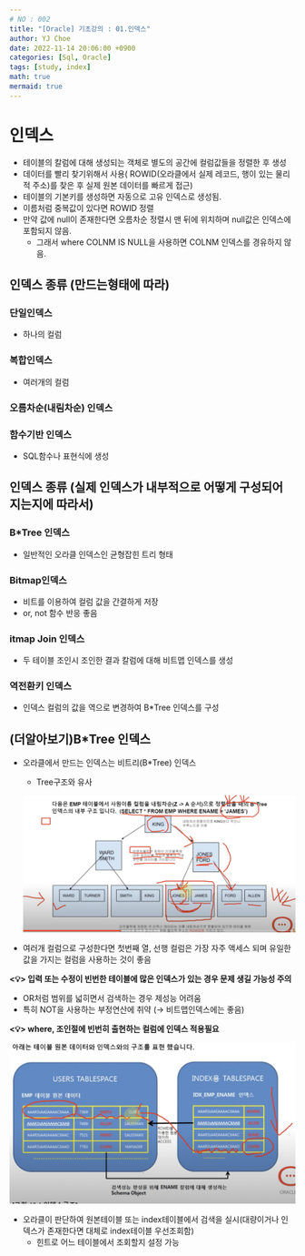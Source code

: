 ```yaml
---
# NO : 002
title: "[Oracle] 기초강의 : 01.인덱스"
author: YJ Choe
date: 2022-11-14 20:06:00 +0900
categories: [Sql, Oracle]
tags: [study, index]
math: true
mermaid: true
---
```


# 인덱스

- 테이블의 칼럼에 대해 생성되는 객체로 별도의 공간에 컬럼값들을 정렬한 후 생성
- 데이터를 빨리 찾기위해서 사용( ROWID(오라클에서 실제 레코드, 행이 있는 물리적 주소)를 찾은 후 실제 원본 데이터를 빠르게 접근)
- 테이블의 기본키를 생성하면 자동으로 고유 인덱스로 생성됨.
- 이름처럼 중복값이 있다면 ROWID 정렬
- 만약 값에 null이 존재한다면 오름차순 정렬시 맨 뒤에 위치하며 null값은 인덱스에 포함되지 않음.
    - 그래서 where COLNM IS NULL을 사용하면 COLNM 인덱스를 경유하지 않음.

## 인덱스 종류 (만드는형태에 따라)

### 단일인덱스
- 하나의 컬럼 
 
### 복합인덱스
- 여러개의 컬럼  

### 오름차순(내림차순) 인덱스

### 함수기반 인덱스
- SQL함수나 표현식에 생성  

## 인덱스 종류 (실제 인덱스가 내부적으로 어떻게 구성되어 지는지에 따라서)

### B*Tree 인덱스
- 일반적인 오라클 인덱스인 균형잡힌 트리 형태  

### Bitmap인덱스
- 비트를 이용하여 컬럼 값을 간결하게 저장  
- or, not 함수 반응 좋음  

### itmap Join 인덱스
- 두 테이블 조인시 조인한 결과 칼럼에 대해 비트맵 인덱스를 생성  

### 역전환키 인덱스
- 인덱스 컬럼의 값을 역으로 변경하여 B*Tree 인덱스를 구성  

## (더알아보기)B*Tree 인덱스

- 오라클에서 만드는 인덱스는 비트리(B*Tree) 인덱스
    - Tree구조와 유사
    
    ![img1](/assets/img/post/002_01.png)
    
- 여러개 컬럼으로 구성한다면 첫번째 열, 선행 컬럼은 가장 자주 액세스 되며 유일한 값을 가지는 컬럼을 사용하는 것이 좋음


**<💡> 입력 또는 수정이 빈번한 테이블에 많은 인덱스가 있는 경우 문제 생길 가능성 주의**


- OR처럼 범위를 넓히면서 검색하는 경우 제성능 어려움
- 특히 NOT을 사용하는 부정연산에 취약 (→ 비트맵인덱스에는 좋음)

**<💡>  where, 조인절에 빈번히 출현하는 컬럼에 인덱스 적용필요**


![img2](/assets/img/post/002_02.png)

- 오라클이 판단하여 원본테이블 또는 index테이블에서 검색을 실시(대량이거나 인덱스가 존재한다면 대체로 index테이블 우선조회함)
    - 힌트로 어느 테이블에서 조회할지 설정 가능